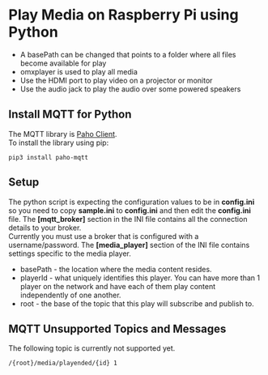 # Play Media on Raspberry Pi using Python
* A basePath can be changed that points to a folder where all files become available for play
* omxplayer is used to play all media
* Use the HDMI port to play video on a projector or monitor
* Use the audio jack to play the audio over some powered speakers


## Install MQTT for Python
The MQTT library is [Paho Client](https://eclipse.org/paho/clients/python/).  
To install the library using pip:
```
pip3 install paho-mqtt
```

## Setup
The python script is expecting the configuration values to be in **config.ini** so you need to copy **sample.ini** to **config.ini** 
and then edit the **config.ini** file.  The **[mqtt_broker]** section in the INI file contains all the connection details to your broker.  
Currently you must use a broker that is configured with a username/password.  The **[media_player]** section of the INI file contains settings 
specific to the media player.  
* basePath - the location where the media content resides. 
* playerId - what uniquely identifies this player.  You can have more than 1 player on the network and have each of them play content independently of one another.
* root - the base of the topic that this play will subscribe and publish to.

## MQTT Unsupported Topics and Messages
The following topic is currently not supported yet.  

```
/{root}/media/playended/{id} 1
```
